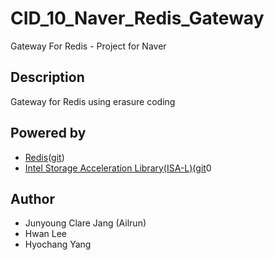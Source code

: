 # CID_10_Naver_Redis_Gateway
Gateway For Redis - Project for Naver

## Description
Gateway for Redis using erasure coding

## Powered by
* [Redis](http://redis.io/)([git](https://github.com/antirez/redis))
* [Intel Storage Acceleration Library(ISA-L)](https://01.org/intel%C2%AE-storage-acceleration-library-open-source-version)([git](https://github.com/01org/isa-l)0

## Author
* Junyoung Clare Jang (Ailrun)
* Hwan Lee
* Hyochang Yang
